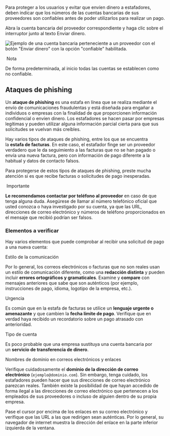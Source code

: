 Para proteger a los usuarios y evitar que envíen dinero a estafadores, deben indicar que los números de las cuentas bancarias de sus proveedores son confiables antes de poder utilizarlos para realizar un pago.

Abra la cuenta bancaria del proveedor correspondiente y haga clic sobre el interruptor junto al texto Enviar dinero.

![Ejemplo de una cuenta bancaria perteneciente a un proveedor con el botón "Enviar dinero" con la opción "confiable" habilitada.](https://www.odoo.com/documentation/17.0/es/_images/send-money-toggle.png)

 Nota

De forma predeterminada, al inicio todas las cuentas se establecen como no confiable.

## Ataques de phishing[](https://www.odoo.com/documentation/17.0/es/applications/finance/accounting/payments/trusted_accounts.html#phishing-attacks "Enlazar permanentemente con este título")

Un **ataque de phishing** es una estafa en línea que se realiza mediante el envío de comunicaciones fraudulentas y está diseñada para engañar a individuos o empresas con la finalidad de que proporcionen información confidencial o envíen dinero. Los estafadores se hacen pasar por empresas legítimas y pueden utilizar alguna información parcial cierta para que sus solicitudes se vuelvan más creíbles.

Hay varios tipos de ataques de phishing, entre los que se encuentra la **estafa de facturas**. En este caso, el estafador finge ser un proveedor verdadero que le da seguimiento a las facturas que no se han pagado o envía una nueva factura, pero con información de pago diferente a la habitual y datos de contacto falsos.

Para protegerse de estos tipos de ataques de phishing, preste mucha atención si es que recibe facturas o solicitudes de pago inesperadas.

 Importante

**Le recomendamos contactar por teléfono al proveedor** en caso de que tenga alguna duda. Asegúrese de llamar al número telefónico oficial que usted conozca o haya investigado por su cuenta, ya que las URL, direcciones de correo electrónico y números de teléfono proporcionados en el mensaje que recibió podrían ser falsos.

### Elementos a verificar[](https://www.odoo.com/documentation/17.0/es/applications/finance/accounting/payments/trusted_accounts.html#elements-to-check "Enlazar permanentemente con este título")

Hay varios elementos que puede comprobar al recibir una solicitud de pago a una nueva cuenta:

Estilo de la comunicación

Por lo general, los correos electrónicos o facturas que no son reales usan un estilo de comunicación diferente, como una **redacción distinta** y pueden incluir **errores ortográficos y gramaticales**. Examine y **compare** con mensajes anteriores que sabe que son auténticos (por ejemplo, instrucciones de pago, idioma, logotipo de la empresa, etc.).

Urgencia

Es común que en la estafa de facturas se utilice un **lenguaje urgente o amenazante** y que cambien la **fecha límite de pago**. Verifique que en verdad haya recibido un recordatorio sobre un pago atrasado con anterioridad.

Tipo de cuenta

Es poco probable que una empresa sustituya una cuenta bancaria por un **servicio de transferencia de dinero**.

Nombres de dominio en correos electrónicos y enlaces

Verifique cuidadosamente el **dominio de la dirección de correo electrónico** (`ejemplo@dominio.com`). Sin embargo, tenga cuidado, los estafadores pueden hacer que sus direcciones de correo electrónico parezcan reales. También existe la posibilidad de que hayan accedido de forma ilegal a las direcciones de correo electrónico que pertenecen a los empleados de sus proveedores o incluso de alguien dentro de su propia empresa.

Pase el cursor por encima de los enlaces en su correo electrónico y verifique que las URL a las que redirigen sean auténticas. Por lo general, su navegador de internet muestra la dirección del enlace en la parte inferior izquierda de la ventana.